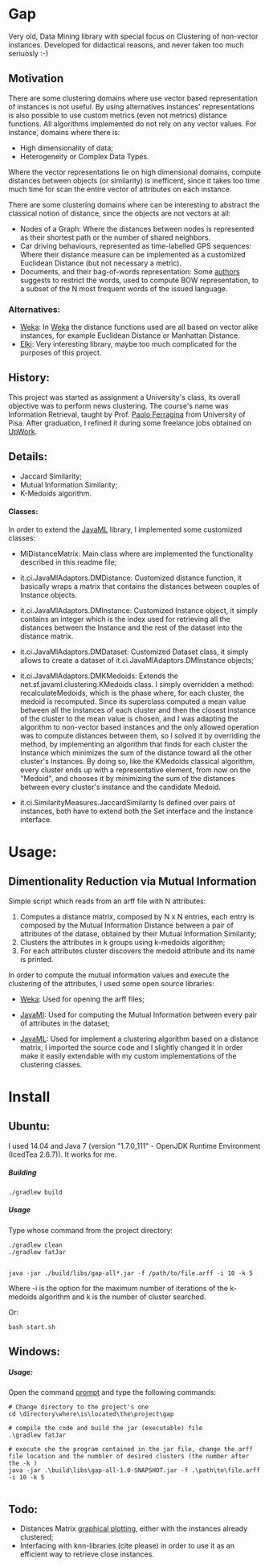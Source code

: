 # Gap
Very old, Data Mining library with special focus on Clustering of non-vector instances. 
Developed for didactical reasons, and never taken too much seriuosly :-) 

## Motivation
There are some clustering domains where use vector based representation of instances is not useful.
By using alternatives instances' representations is also possible to use custom metrics (even not metrics) distance functions.
All algorithms implemented do not rely on any vector values.
For instance, domains where there is:
- High dimensionality of data;
- Heterogeneity or Complex Data Types.

Where the vector representations lie on high dimensional domains, compute distances between objects (or similarity) is inefficent, since it takes too time much time for scan the entire vector of attributes on each instance. 

There are some clustering domains where can be interesting to abstract the classical notion of distance, since the objects are not vectors at all:
- Nodes of a Graph:
    Where the distances between nodes is represented as their shortest path or the number of shared neighbors.
- Car driving behaviours, represented as time-labelled GPS sequences:
    Where their distance measure can be implemented as a customized Euclidean Distance (but not necessary a metric).
- Documents, and their bag-of-words representation:
    Some [authors][1] suggests to restrict the words, used to compute BOW representation, to a subset of the N most frequent words of the issued language.


### Alternatives:
- [Weka][1]:
    In [Weka][1] the distance functions used are all based on vector alike instances, for example Euclidean Distance or Manhattan Distance. 
- [Elki][7]:
    Very interesting library, maybe too much complicated for the purposes of this project.


## History:
This project was started as assignment a University's class, its overall objective was to perform news clustering.
The course's name was Information Retrieval, taught by Prof. [Paolo Ferragina][6] from University of Pisa.
After graduation, I refined it during some freelance jobs obtained on [UpWork][5]. 


## Details:
- Jaccard Similarity;
- Mutual Information Similarity;
- K-Medoids algorithm.

    
#### Classes:
In order to extend the [JavaML](http://java-ml.sourceforge.net/) library, I implemented some customized classes:

- MiDistanceMatrix:
    Main class where are implemented the functionality described in this readme file;
    
- it.ci.JavaMlAdaptors.DMDistance:
    Customized distance function, it basically wraps a matrix that contains the distances between couples of Instance objects.

- it.ci.JavaMlAdaptors.DMInstance:
    Customized Instance object, it simply contains an integer which is the index used for retrieving all the distances between the Instance and the rest of the dataset into the distance matrix.    

- it.ci.JavaMlAdaptors.DMDataset:
    Customized Dataset class, it simply allows to create a dataset of it.ci.JavaMlAdaptors.DMInstance objects; 

- it.ci.JavaMlAdaptors.DMKMedoids:
    Extends the net.sf.javaml.clustering.KMedoids class. I simply overridden a method: recalculateMedoids, which is the phase where, for each cluster, the medoid is recomputed. 
    Since its superclass computed a mean value between all the instances of each cluster and then the closest instance of the cluster to the mean value is chosen, and I was adapting the algorithm to non-vector based instances and the only allowed operation was to compute distances between them, so I solved it by overriding the method, by implementing an algorithm that finds for each cluster the Instance which minimizes the sum of the distance toward all the other cluster's Instances.
	By doing so, like the KMedoids classical algorithm, every cluster ends up with a representative element, from now on the "Medoid", and chooses it by minimizing the sum of the distances between every cluster's instance and the candidate Medoid.

- it.ci.SimilarityMeasures.JaccardSimilarity
	Is defined over pairs of instances, both have to extend both the Set interface and the Instance interface.


# Usage: 
## Dimentionality Reduction via Mutual Information
Simple script which reads from an arff file with N attributes:
1. Computes a distance matrix, composed by N x N entries, each entry is composed by the Mutual Information Distance between a pair of attributes of the datase, obtained by their Mutual Information Similarity;
2. Clusters the attributes in k groups using k-medoids algorithm;
3. For each attributes cluster discovers the medoid attribute and its name is printed.

In order to compute the mutual information values and execute the clustering of the attributes, I used some open source libraries:

- [Weka][4]:
    Used for opening the arff files;
    
- [JavaMI](https://github.com/Craigacp/JavaMI):
    Used for computing the Mutual Information between every pair of attributes in the dataset;
    
- [JavaML](http://java-ml.sourceforge.net/):
    Used for implement a clustering algorithm based on a distance matrix, I imported the source code and I slightly changed it in order make it easily extendable with my custom implementations of the clustering classes.
   
# Install

## Ubuntu:
I used 14.04 and Java 7 (version "1.7.0_111" - OpenJDK Runtime Environment (IcedTea 2.6.7)).
It works for me.

##### Building
```
./gradlew build
```

##### Usage
Type whose command from the project directory:
```
./gradlew clean
./gradlew fatJar


java -jar ./build/libs/gap-all*.jar -f /path/to/file.arff -i 10 -k 5
```
Where -i is the option for the maximum number of iterations of the k-medoids algorithm and k is the number of cluster searched.

Or:
```
bash start.sh
```

## Windows:

##### Usage:
Open the command [prompt](http://www.digitalcitizen.life/7-ways-launch-command-prompt-windows-7-windows-8) and type the following commands:

```
# Change directory to the project's one
cd \directory\where\is\located\the\project\gap

# compile the code and build the jar (executable) file
.\gradlew fatJar

# execute che the program contained in the jar file, change the arff file location and the numbler of desired clusters (the number after the -k )
java -jar .\build\libs\gap-all-1.0-SNAPSHOT.jar -f .\path\to\file.arff -i 10 -k 5


```

## Todo:
- Distances Matrix [graphical plotting][2], either with the instances already clustered;
- Interfacing with knn-libraries (cite please) in order to use it as an efficient way to retrieve close instances.



[1]: http://nlp.stanford.edu/IR-book/pdf/irbookonlinereading.pdf
[2]: http://en.wikipedia.org/wiki/Distance_matrix
[3]: http://www.linkedin.com/pub/antonio-ercole-de-luca/1b/340/197
[4]: http://www.cs.waikato.ac.nz/ml/weka/
[5]: https://www.upwork.com/
[6]: http://pages.di.unipi.it/ferragina/
[7]: http://elki.dbs.ifi.lmu.de/
